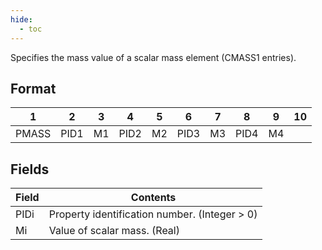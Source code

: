 ```yaml
---
hide:
  - toc
---
```

Specifies the mass value of a scalar mass element (CMASS1 entries).

## Format
| 1        | 2        | 3        | 4        | 5        | 6        | 7        | 8        | 9        | 10       | 
| -------- | -------- | -------- | -------- | -------- | -------- | -------- | -------- | -------- | -------- | 
| PMASS    | PID1     | M1       | PID2     | M2       | PID3     | M3       | PID4     | M4       |          |

## Fields
| Field      | Contents |
| ---------- | -------- |
| PIDi   | Property identification number. (Integer > 0)
| Mi     | Value of scalar mass. (Real)
